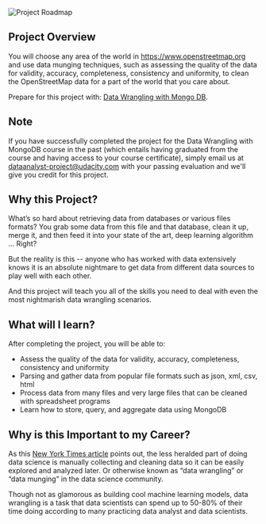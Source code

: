 ![Project Roadmap](http://i.imgur.com/byLgVV7.png)

## Project Overview
You will choose any area of the world in https://www.openstreetmap.org and use data munging techniques, such as assessing the quality of the data for validity, accuracy, completeness, consistency and uniformity, to clean the OpenStreetMap data for a part of the world that you care about.

Prepare for this project with: <a href="https://www.udacity.com/course/viewer#!/c-ud032-nd" target="_blank">Data Wrangling with Mongo DB</a>.

## Note
If you have successfully completed the project for the Data Wrangling with MongoDB course in the past (which entails having graduated from the course and having access to your course certificate), simply email us at dataanalyst-project@udacity.com with your passing evaluation and we'll give you credit for this project.


## Why this Project?
What’s so hard about retrieving data from databases or various files formats? You grab some data from this file and that database, clean it up, merge it, and then feed it into your state of the art, deep learning algorithm … Right? 

But the reality is this -- anyone who has worked with data extensively knows it is an absolute nightmare to get data from different data sources to play well with each other. 

And this project will teach you all of the skills you need to deal with even the most nightmarish data wrangling scenarios.  

## What will I learn?
After completing the project, you will be able to:

* Assess the quality of the data for validity, accuracy, completeness, consistency and uniformity
* Parsing and gather data from popular file formats such as json, xml, csv, html
* Process data from many files and very large files that can be cleaned with spreadsheet programs
* Learn how to store, query, and aggregate data using MongoDB



## Why is this Important to my Career?
As this [New York Times article](http://www.nytimes.com/2014/08/18/technology/for-big-data-scientists-hurdle-to-insights-is-janitor-work.html) points out, the less heralded part of doing data science is manually collecting and cleaning data so it can be easily explored and analyzed later. Or otherwise known as “data wrangling” or “data munging” in the data science community. 

Though not as glamorous as building cool machine learning models, data wrangling is a task that data scientists can spend up to 50-80% of their time doing according to many practicing data analyst and data scientists.